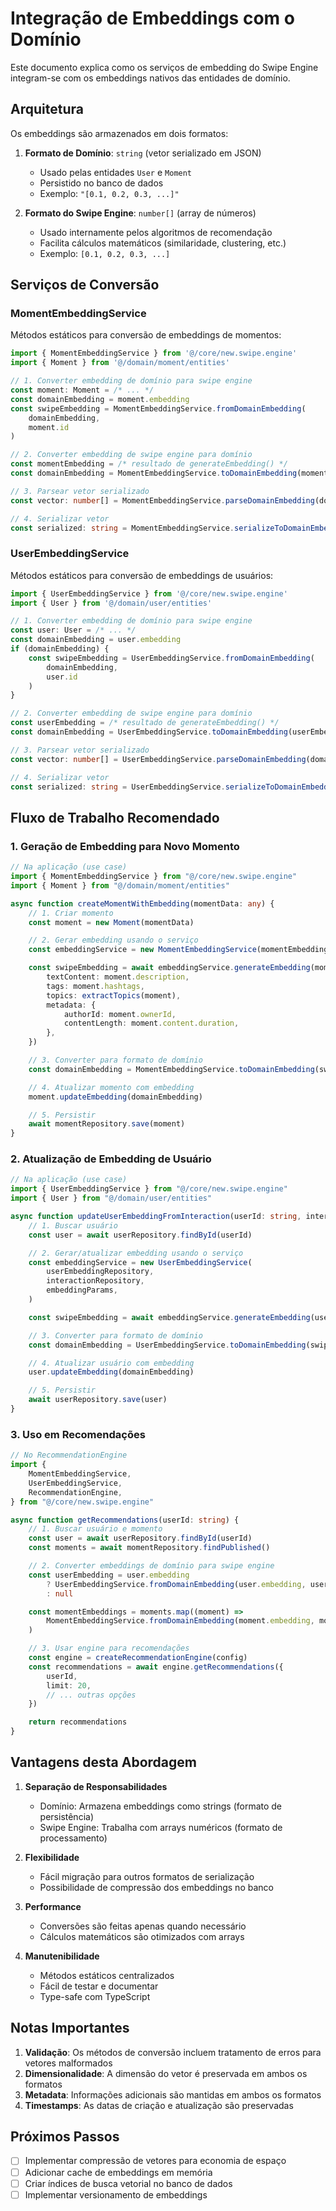 # Integração de Embeddings com o Domínio

Este documento explica como os serviços de embedding do Swipe Engine integram-se com os embeddings nativos das entidades de domínio.

## Arquitetura

Os embeddings são armazenados em dois formatos:

1. **Formato de Domínio**: `string` (vetor serializado em JSON)

    - Usado pelas entidades `User` e `Moment`
    - Persistido no banco de dados
    - Exemplo: `"[0.1, 0.2, 0.3, ...]"`

2. **Formato do Swipe Engine**: `number[]` (array de números)
    - Usado internamente pelos algoritmos de recomendação
    - Facilita cálculos matemáticos (similaridade, clustering, etc.)
    - Exemplo: `[0.1, 0.2, 0.3, ...]`

## Serviços de Conversão

### MomentEmbeddingService

Métodos estáticos para conversão de embeddings de momentos:

```typescript
import { MomentEmbeddingService } from '@/core/new.swipe.engine'
import { Moment } from '@/domain/moment/entities'

// 1. Converter embedding de domínio para swipe engine
const moment: Moment = /* ... */
const domainEmbedding = moment.embedding
const swipeEmbedding = MomentEmbeddingService.fromDomainEmbedding(
    domainEmbedding,
    moment.id
)

// 2. Converter embedding de swipe engine para domínio
const momentEmbedding = /* resultado de generateEmbedding() */
const domainEmbedding = MomentEmbeddingService.toDomainEmbedding(momentEmbedding)

// 3. Parsear vetor serializado
const vector: number[] = MomentEmbeddingService.parseDomainEmbedding(domainEmbedding)

// 4. Serializar vetor
const serialized: string = MomentEmbeddingService.serializeToDomainEmbedding(vector)
```

### UserEmbeddingService

Métodos estáticos para conversão de embeddings de usuários:

```typescript
import { UserEmbeddingService } from '@/core/new.swipe.engine'
import { User } from '@/domain/user/entities'

// 1. Converter embedding de domínio para swipe engine
const user: User = /* ... */
const domainEmbedding = user.embedding
if (domainEmbedding) {
    const swipeEmbedding = UserEmbeddingService.fromDomainEmbedding(
        domainEmbedding,
        user.id
    )
}

// 2. Converter embedding de swipe engine para domínio
const userEmbedding = /* resultado de generateEmbedding() */
const domainEmbedding = UserEmbeddingService.toDomainEmbedding(userEmbedding)

// 3. Parsear vetor serializado
const vector: number[] = UserEmbeddingService.parseDomainEmbedding(domainEmbedding)

// 4. Serializar vetor
const serialized: string = UserEmbeddingService.serializeToDomainEmbedding(vector)
```

## Fluxo de Trabalho Recomendado

### 1. Geração de Embedding para Novo Momento

```typescript
// Na aplicação (use case)
import { MomentEmbeddingService } from "@/core/new.swipe.engine"
import { Moment } from "@/domain/moment/entities"

async function createMomentWithEmbedding(momentData: any) {
    // 1. Criar momento
    const moment = new Moment(momentData)

    // 2. Gerar embedding usando o serviço
    const embeddingService = new MomentEmbeddingService(momentEmbeddingRepository, embeddingParams)

    const swipeEmbedding = await embeddingService.generateEmbedding(moment.id, {
        textContent: moment.description,
        tags: moment.hashtags,
        topics: extractTopics(moment),
        metadata: {
            authorId: moment.ownerId,
            contentLength: moment.content.duration,
        },
    })

    // 3. Converter para formato de domínio
    const domainEmbedding = MomentEmbeddingService.toDomainEmbedding(swipeEmbedding)

    // 4. Atualizar momento com embedding
    moment.updateEmbedding(domainEmbedding)

    // 5. Persistir
    await momentRepository.save(moment)
}
```

### 2. Atualização de Embedding de Usuário

```typescript
// Na aplicação (use case)
import { UserEmbeddingService } from "@/core/new.swipe.engine"
import { User } from "@/domain/user/entities"

async function updateUserEmbeddingFromInteraction(userId: string, interaction: any) {
    // 1. Buscar usuário
    const user = await userRepository.findById(userId)

    // 2. Gerar/atualizar embedding usando o serviço
    const embeddingService = new UserEmbeddingService(
        userEmbeddingRepository,
        interactionRepository,
        embeddingParams,
    )

    const swipeEmbedding = await embeddingService.generateEmbedding(userId)

    // 3. Converter para formato de domínio
    const domainEmbedding = UserEmbeddingService.toDomainEmbedding(swipeEmbedding)

    // 4. Atualizar usuário com embedding
    user.updateEmbedding(domainEmbedding)

    // 5. Persistir
    await userRepository.save(user)
}
```

### 3. Uso em Recomendações

```typescript
// No RecommendationEngine
import {
    MomentEmbeddingService,
    UserEmbeddingService,
    RecommendationEngine,
} from "@/core/new.swipe.engine"

async function getRecommendations(userId: string) {
    // 1. Buscar usuário e momento
    const user = await userRepository.findById(userId)
    const moments = await momentRepository.findPublished()

    // 2. Converter embeddings de domínio para swipe engine
    const userEmbedding = user.embedding
        ? UserEmbeddingService.fromDomainEmbedding(user.embedding, user.id)
        : null

    const momentEmbeddings = moments.map((moment) =>
        MomentEmbeddingService.fromDomainEmbedding(moment.embedding, moment.id),
    )

    // 3. Usar engine para recomendações
    const engine = createRecommendationEngine(config)
    const recommendations = await engine.getRecommendations({
        userId,
        limit: 20,
        // ... outras opções
    })

    return recommendations
}
```

## Vantagens desta Abordagem

1. **Separação de Responsabilidades**

    - Domínio: Armazena embeddings como strings (formato de persistência)
    - Swipe Engine: Trabalha com arrays numéricos (formato de processamento)

2. **Flexibilidade**

    - Fácil migração para outros formatos de serialização
    - Possibilidade de compressão dos embeddings no banco

3. **Performance**

    - Conversões são feitas apenas quando necessário
    - Cálculos matemáticos são otimizados com arrays

4. **Manutenibilidade**
    - Métodos estáticos centralizados
    - Fácil de testar e documentar
    - Type-safe com TypeScript

## Notas Importantes

1. **Validação**: Os métodos de conversão incluem tratamento de erros para vetores malformados
2. **Dimensionalidade**: A dimensão do vetor é preservada em ambos os formatos
3. **Metadata**: Informações adicionais são mantidas em ambos os formatos
4. **Timestamps**: As datas de criação e atualização são preservadas

## Próximos Passos

-   [ ] Implementar compressão de vetores para economia de espaço
-   [ ] Adicionar cache de embeddings em memória
-   [ ] Criar índices de busca vetorial no banco de dados
-   [ ] Implementar versionamento de embeddings
